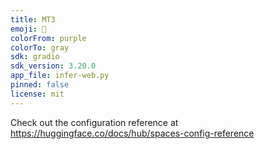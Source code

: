 ```yaml
---
title: MT3
emoji: 🐢
colorFrom: purple
colorTo: gray
sdk: gradio
sdk_version: 3.20.0
app_file: infer-web.py
pinned: false
license: mit
---
```


Check out the configuration reference at https://huggingface.co/docs/hub/spaces-config-reference
